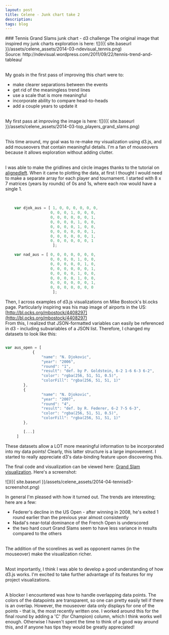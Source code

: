 ```yaml
---
layout: post
title: Celene - Junk chart take 2
description:
tags: blog
---
```

<section>
	<section>
### Tennis Grand Slams junk chart - d3 challenge
The original image that inspired my junk charts exploration is here:
![]({{ site.baseurl }}/assets/celene_assets/2014-03-ndevisual_tennis.png)<br>
Source: http://ndevisual.wordpress.com/2011/09/22/tennis-trend-and-tableau/<br><br>

My goals in the first pass of improving this chart were to:<br>
* make clearer separations between the events<br>
* get rid of the meaningless trend lines<br>
* use a scale that is more meaningful<br>
* incorporate ability to compare head-to-heads<br>
* add a couple years to update it<br><br>

My first pass at improving the image is here:
![]({{ site.baseurl }}/assets/celene_assets/2014-03-top_players_grand_slams.png)<br><br>


This time around, my goal was to re-make my visualization using d3.js, and add mouseovers that contain meaningful details. I'm a fan of mouseovers because it allows exploration without adding clutter.<br><br>

I was able to make the gridlines and circle images thanks to the tutorial on [alignedleft](http://alignedleft.com/tutorials/d3). When it came to plotting the data, at first I thought I would need to make a separate array for each player and tournament. I started with 8 x 7 matrices (years by rounds) of 0s and 1s, where each row would have a single 1.<br><br>

```javascript

	var djok_aus = [ 1, 0, 0, 0, 0, 0, 0,
                    0, 0, 0, 1, 0, 0, 0,
                    0, 0, 0, 0, 0, 0, 1,
                    0, 0, 0, 0, 1, 0, 0,
                    0, 0, 0, 0, 1, 0, 0,
                    0, 0, 0, 0, 0, 0, 1,
                    0, 0, 0, 0, 0, 0, 1,
                    0, 0, 0, 0, 0, 0, 1
                     ];

    var nad_aus = [ 0, 0, 0, 0, 0, 0, 0,
                    0, 0, 0, 0, 1, 0, 0,
                    0, 0, 0, 0, 0, 1, 0,
                    0, 0, 0, 0, 0, 0, 1,
                    0, 0, 0, 0, 1, 0, 0,
                    0, 0, 0, 0, 1, 0, 0,
                    0, 0, 0, 0, 0, 0, 1,
                    0, 0, 0, 0, 0, 0, 0
                     ];
```

Then, I across examples of d3.js visualizations on Mike Bostock's bl.ocks page. Particularly inspiring was his map image of airports in the US: [http://bl.ocks.org/mbostock/4408297](http://bl.ocks.org/mbostock/4408297)<br>
From this, I realized that JSON-formatted variables can easily be referenced in d3 - including subvariables of a JSON list. Therefore, I changed my datasets to look like this:<br>

```javascript

var aus_open = [
            {
                "name": "N. Djokovic",
                "year": "2006",
                "round": "1",
                "result": "def. by P. Goldstein, 6-2 1-6 6-3 6-2",
                "color": "rgba(256, 51, 51, 0.5)",
                "colorFill": "rgba(256, 51, 51, 1)"
        },
        {
                "name": "N. Djokovic",
                "year": "2007",
                "round": "4",
                "result": "def. by R. Federer, 6-2 7-5 6-3",
                "color": "rgba(256, 51, 51, 0.5)",
                "colorFill": "rgba(256, 51, 51, 1)"
        },

        [...]
     ]
```

These datasets allow a LOT more meaningful information to be incorporated into my data points! Clearly, this latter structure is a large improvement. I started to really appreciate d3's data-binding feature upon discovering this.<br>

The final code and visualization can be viewed here: [Grand Slam visualization](http://bl.ocks.org/celenechang/10517119). Here's a screenshot:<br>

![]({{ site.baseurl }}/assets/celene_assets/2014-04-tennisd3-screenshot.png)<br>


In general I'm pleased with how it turned out. The trends are interesting; here are a few:<br>

* Federer's decline in the US Open - after winning in 2008, he's exited 1 round earlier than the previous year almost consistently<br>
* Nadal's near-total dominance of the French Open is underscored<br>
* the two hard court Grand Slams seem to have less variance in results compared to the others<br><br>

The addition of the scorelines as well as opponent names (in the mouseover) make the visualization richer.<br><br>

Most importantly, I think I was able to develop a good understanding of how d3.js works. I'm excited to take further advantage of its features for my project visualizations.<br><br>

A blocker I encountered was how to handle overlapping data points. The colors of the datapoints are transparent, so one can pretty easily tell if there is an overlap. However, the mouseover data only displays for one of the points - that is, the most recently written one. I worked around this for the final round by adding a 'C' (for Champion) column, which I think works well enough. Otherwise I haven't spent the time to think of a good way around this, and if anyone has tips they would be greatly appreciated!<br><br>







</section>
</section>

